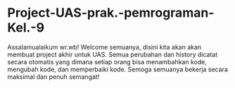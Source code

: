 # Project-UAS-prak.-pemrograman-Kel.-9

Assalamualaikum wr.wb! Welcome semuanya, disini kita akan akan membuat project akhir untuk UAS. 
Semua perubahan dan history dicatat secara otomatis yang dimana setiap orang bisa menambahkan kode, mengubah kode, dan memperbaiki kode. 
Semoga semuanya bekerja secara maksimal dan penuh semangat!
